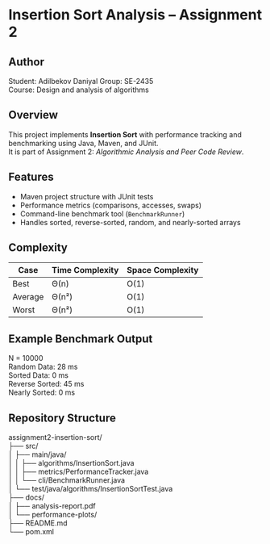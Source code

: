 # Insertion Sort Analysis – Assignment 2

## Author
Student: Adilbekov Daniyal
Group: SE-2435  
Course: Design and analysis of algorithms

## Overview
This project implements **Insertion Sort** with performance tracking and benchmarking using Java, Maven, and JUnit.  
It is part of Assignment 2: *Algorithmic Analysis and Peer Code Review*.

## Features
- Maven project structure with JUnit tests
- Performance metrics (comparisons, accesses, swaps)
- Command-line benchmark tool (`BenchmarkRunner`)
- Handles sorted, reverse-sorted, random, and nearly-sorted arrays

## Complexity
| Case | Time Complexity | Space Complexity |
|------|------------------|------------------|
| Best | Θ(n) | O(1) |
| Average | Θ(n²) | O(1) |
| Worst | Θ(n²) | O(1) |

## Example Benchmark Output

N = 10000 <br>
Random Data: 28 ms <br>
Sorted Data: 0 ms<br>
Reverse Sorted: 45 ms<br>
Nearly Sorted: 0 ms<br>


## Repository Structure
assignment2-insertion-sort/<br>
├── src/<br>
│ ├── main/java/<br>
│ │ ├── algorithms/InsertionSort.java<br>
│ │ ├── metrics/PerformanceTracker.java<br>
│ │ └── cli/BenchmarkRunner.java<br>
│ └── test/java/algorithms/InsertionSortTest.java<br>
├── docs/<br>
│ ├── analysis-report.pdf<br>
│ └── performance-plots/<br>
├── README.md<br>
└── pom.xml<br>

